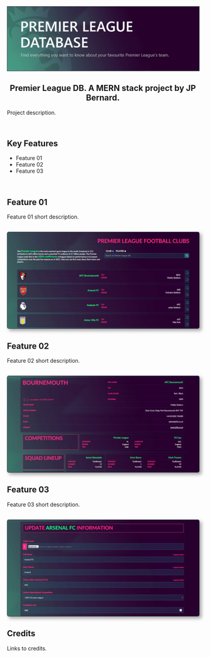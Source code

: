 <img src="readme/banner.jpg" style="color:#33394c" border="1px"/>

<h2 align="center">Premier League DB. A MERN stack project by JP Bernard.</h2>
<p>Project description.</p>
<br>

<h2>Key Features</h2>
<ul>
  <li>Feature 01</li>
  <li>Feature 02</li>
  <li>Feature 03</li>
</ul>

<br>
<h2>Feature 01</h2>
<p>Feature 01 short description.</p>
<br>
<img src="readme/01.jpg" style="color:#33394c; border-radius:4px;box-shadow:5px 5px 10px #0000005c" border="1px"/>

<br>
<h2>Feature 02</h2>
<p>Feature 02 short description.</p>
<br>
<img src="readme/02.jpg" style="color:#33394c; border-radius:4px;box-shadow:5px 5px 10px #0000005c" border="1px"/>

<br>
<h2>Feature 03</h2>
<p>Feature 03 short description.</p>
<br>
<img src="readme/03.jpg" style="color:#33394c; border-radius:4px;box-shadow:5px 5px 10px #0000005c" border="1px"/>

<br>
<h2>Credits</h2>
<p>Links to credits.</p>
